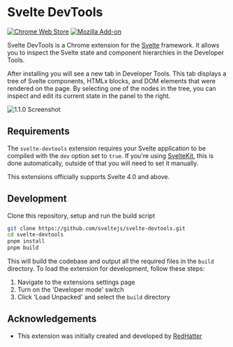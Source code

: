 # Svelte DevTools

[![Chrome Web Store](https://img.shields.io/chrome-web-store/users/ckolcbmkjpjmangdbmnkpjigpkddpogn?color=blue&label=Chrome)](https://chrome.google.com/webstore/detail/svelte-devtools/ckolcbmkjpjmangdbmnkpjigpkddpogn) [![Mozilla Add-on](https://img.shields.io/amo/users/svelte-devtools?color=orange&label=Firefox)](https://addons.mozilla.org/en-US/firefox/addon/svelte-devtools)

Svelte DevTools is a Chrome extension for the [Svelte](https://svelte.dev/) framework. It allows you to inspect the Svelte state and component hierarchies in the Developer Tools.

After installing you will see a new tab in Developer Tools. This tab displays a tree of Svelte components, HTMLx blocks, and DOM elements that were rendered on the page. By selecting one of the nodes in the tree, you can inspect and edit its current state in the panel to the right.

![1.1.0 Screenshot](./.github/assets/screenshot-1.1.0.png '1.1.0 Screenshot')

## Requirements

The `svelte-devtools` extension requires your Svelte application to be compiled with the `dev` option set to `true`. If you're using [SvelteKit](https://kit.svelte.dev/), this is done automatically, outside of that you will need to set it manually.

This extensions officially supports Svelte 4.0 and above.

## Development

Clone this repository, setup and run the build script

```sh
git clone https://github.com/sveltejs/svelte-devtools.git
cd svelte-devtools
pnpm install
pnpm build
```

This will build the codebase and output all the required files in the `build` directory. To load the extension for development, follow these steps:

1. Navigate to the extensions settings page
2. Turn on the 'Developer mode' switch
3. Click 'Load Unpacked' and select the `build` directory

## Acknowledgements

-   This extension was initially created and developed by [RedHatter](https://github.com/RedHatter)
